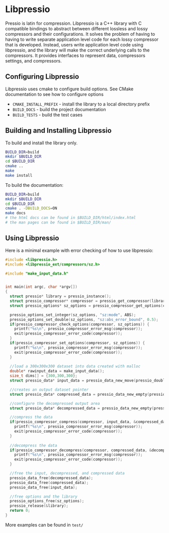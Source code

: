 # Libpressio

Pressio is latin for compression.  Libpressio is a C++ library with C compatible bindings to abstract between different lossless and lossy compressors and their configurations.  It solves the problem of having to having to write separate application level code for each lossy compressor that is developed.  Instead, users write application level code using libpressio, and the library will make the correct underlying calls to the compressors.  It provides interfaces to represent data, compressors settings, and compressors.


## Configuring Libpressio

Libpressio uses cmake to configure build options.  See CMake documentation to see how to configure options

+ `CMAKE_INSTALL_PREFIX` - install the library to a local directory prefix
+ `BUILD_DOCS` - build the project documentation
+ `BUILD_TESTS` - build the test cases

## Building and Installing Libpressio

To build and install the library only.

```bash
BUILD_DIR=build
mkdir $BUILD_DIR
cd $BUILD_DIR
cmake ..
make
make install
```

To build the documentation:


```bash
BUILD_DIR=build
mkdir $BUILD_DIR
cd $BUILD_DIR
cmake . -DBUILD_DOCS=ON
make docs
# the html docs can be found in $BUILD_DIR/html/index.html
# the man pages can be found in $BUILD_DIR/man/
```

## Using Libpressio

Here is a minimal example with error checking of how to use libpressio:


~~~c
#include <libpressio.h>
#include <libpressio_ext/compressors/sz.h>

#include "make_input_data.h"


int main(int argc, char *argv[])
{
  struct pressio* library = pressio_instance();
  struct pressio_compressor* compressor = pressio_get_compressor(library, "sz");
  struct pressio_options* sz_options = pressio_compressor_get_options(compressor);

  pressio_options_set_integer(sz_options, "sz:mode", ABS);
  pressio_options_set_double(sz_options, "sz:abs_error_bound", 0.5);
  if(pressio_compressor_check_options(compressor, sz_options)) {
    printf("%s\n", pressio_compressor_error_msg(compressor));
    exit(pressio_compressor_error_code(compressor));
  }
  if(pressio_compressor_set_options(compressor, sz_options)) {
    printf("%s\n", pressio_compressor_error_msg(compressor));
    exit(pressio_compressor_error_code(compressor));
  }
  
  //load a 300x300x300 dataset into data created with malloc
  double* rawinput_data = make_input_data();
  size_t dims[] = {300,300,300};
  struct pressio_data* input_data = pressio_data_new_move(pressio_double_dtype, rawinput_data, 3, dims, pressio_data_libc_free_fn, NULL);

  //creates an output dataset pointer
  struct pressio_data* compressed_data = pressio_data_new_empty(pressio_byte_dtype, 0, NULL);

  //configure the decompressed output area
  struct pressio_data* decompressed_data = pressio_data_new_empty(pressio_double_dtype, 3, dims);

  //compress the data
  if(pressio_compressor_compress(compressor, input_data, &compressed_data)) {
    printf("%s\n", pressio_compressor_error_msg(compressor));
    exit(pressio_compressor_error_code(compressor));
  }
  
  //decompress the data
  if(pressio_compressor_decompress(compressor, compressed_data, &decompressed_data)) {
    printf("%s\n", pressio_compressor_error_msg(compressor));
    exit(pressio_compressor_error_code(compressor));
  }

  //free the input, decompressed, and compressed data
  pressio_data_free(decompressed_data);
  pressio_data_free(compressed_data);
  pressio_data_free(input_data);

  //free options and the library
  pressio_options_free(sz_options);
  pressio_release(&library);
  return 0;
}
~~~

More examples can be found in `test/`
